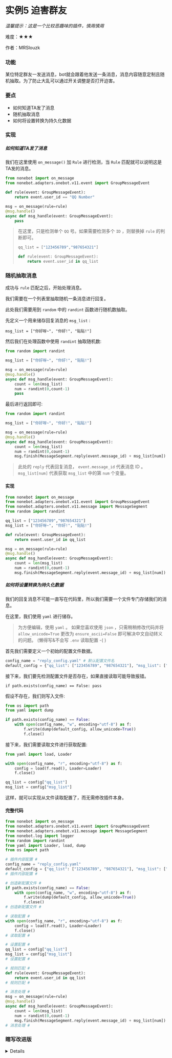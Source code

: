 # 实例5 迫害群友

*温馨提示：这是一个比较恶趣味的插件，慎用慎用*

难度：★★★

作者：MRSlouzk

### 功能

某位特定群友一发送消息，bot就会跟着他发送一条消息，消息内容随意定制且随机抽取。为了防止大乱可以通过开关调整是否打开迫害。

### 要点

- 如何知道TA发了消息
- 随机抽取消息
- 如何将设置转换为持久化数据

### 实现

##### 如何知道TA发了消息

我们在这里使用 `on_message()` 加 `Rule` 进行检测，当 `Rule` 匹配就可以说明这是TA发的消息。

```python
from nonebot import on_message
from nonebot.adapters.onebot.v11.event import GroupMessageEvent

def rule(event: GroupMessageEvent):
    return event.user_id == "QQ Number"

msg = on_message(rule=rule)
@msg.handle()
async def msg_handle(event: GroupMessageEvent):
    pass
```

> 在这里，只是检测单个 `QQ` 号。如果需要检测多个 `ID` ，则替换掉 `rule` 的判断即可。
> ```python
> qq_list = ["123456789","987654321"]
>
> def rule(event: GroupMessageEvent):
>     return event.user_id in qq_list
> ```

### 随机抽取消息

成功与 `rule` 匹配之后，开始处理消息。

我们需要在一个列表里抽取随机一条消息进行回复。

此处我们需要用到 `random` 中的 `randint` 函数进行随机数抽取。

先定义一个用来储存回复消息的 `msg_list` :

`msg_list = ["你好呀~", "你好!", "贴贴!"]`

然后我们在处理函数中使用 `randint` 抽取随机数:

```python
from random import randint

msg_list = ["你好呀~", "你好!", "贴贴!"]

msg = on_message(rule=rule)
@msg.handle()
async def msg_handle(event: GroupMessageEvent):
    count = len(msg_list)
    num = randint(0,count-1)
    pass
```

最后进行返回即可:

```python
from random import randint

msg_list = ["你好呀~", "你好!", "贴贴!"]

msg = on_message(rule=rule)
@msg.handle()
async def msg_handle(event: GroupMessageEvent):
    count = len(msg_list)
    num = randint(0,count-1)
    msg.finish(MessageSegment.reply(event.message_id) + msg_list[num])
```

> 此处的 `reply` 代表回复消息， `event.message_id` 代表消息 ID 。
> `msg_list[num]` 代表获取 `msg_list` 中的第 `num` 个变量。

#### 实现

```python
from nonebot import on_message
from nonebot.adapters.onebot.v11.event import GroupMessageEvent
from nonebot.adapters.onebot.v11.message import MessageSegment
from random import randint

qq_list = ["123456789","987654321"]
msg_list = ["你好呀~", "你好!", "贴贴!"]

def rule(event: GroupMessageEvent):
    return event.user_id in qq_list

msg = on_message(rule=rule)
@msg.handle()
async def msg_handle(event: GroupMessageEvent):
    count = len(msg_list)
    num = randint(0,count-1)
    msg.finish(MessageSegment.reply(event.message_id) + msg_list[num])
```

##### 如何将设置转换为持久化数据

我们的回复消息不可能一直写在代码里，所以我们需要一个文件专门存储我们的消息。

在这里，我们使用 `yaml` 进行储存。

> 为方便编辑，使用 `yaml` 。
> 如果您喜欢使用 `json` ，只需稍稍修改代码并将 `allow_unicode=True` 更改为 `ensure_ascii=False` 即可解决中文自动转义的问题。
> (懒得写&不会写 `.env` 读取配置 -( )

首先我们需要定义一个初始的配置文件数据。

```python
config_name = "reply_config.yaml" # 默认配置文件名
default_config = {"qq_list": ["123456789", "987654321"], "msg_list": ["你好呀~", "你好!", "贴贴!"]} # 默认配置文件内容(字典)
```

接下来，我们要先检测配置文件是否存在，如果直接读取可能导致报错。

`if path.exists(config_name) == False: pass`

假设不存在，我们则写入文件:

```python
from os import path
from yaml import dump

if path.exists(config_name) == False:
    with open(config_name, "w", encoding="utf-8") as f:
        f.write(dump(default_config, allow_unicode=True))
        f.close()
```

接下来，我们需要读取文件进行获取配置:

```python
from yaml import load, Loader

with open(config_name, "r", encoding="utf-8") as f:
    config = load(f.read(), Loader=Loader)
    f.close()

qq_list = config["qq_list"]
msg_list = config["msg_list"]
```

这样，就可以实现从文件读取配置了，而无需修改插件本身。

#### 完整代码

```python
from nonebot import on_message
from nonebot.adapters.onebot.v11.event import GroupMessageEvent
from nonebot.adapters.onebot.v11.message import MessageSegment
from nonebot.log import logger
from random import randint
from yaml import Loader, load, dump
from os import path

# 插件内部配置 #
config_name = "reply_config.yaml"
default_config = {"qq_list": ["123456789", "987654321"], "msg_list": ["你好呀~", "你好!", "贴贴!"]}
# 插件内部配置 #

# 创造新配置文件 #
if path.exists(config_name) == False:
    with open(config_name, "w", encoding="utf-8") as f:
        f.write(dump(default_config, allow_unicode=True))
        f.close()
# 创造新配置文件 #

# 读取配置 #
with open(config_name, "r", encoding="utf-8") as f:
    config = load(f.read(), Loader=Loader)
    f.close()
# 读取配置 #

# 设置配置 #
qq_list = config["qq_list"]
msg_list = config["msg_list"]
# 设置配置 #

# 规则匹配 #
def rule(event: GroupMessageEvent):
    return event.user_id in qq_list
# 规则匹配 #

# 消息处理 #
msg = on_message(rule=rule)
@msg.handle()
async def msg_handle(event: GroupMessageEvent):
    count = len(msg_list)
    num = randint(0,count-1)
    msg.finish(MessageSegment.reply(event.message_id) + msg_list[num])
# 消息处理 #
```

### **瞎写**改进版

<details>

实现了修改配置会实时更新，但是抛弃了原版 `rule` ，写在了消息处理里；

或许我真的想的会是乱七八糟的吧……

```python
from nonebot import on_message
from nonebot.adapters.onebot.v11.event import GroupMessageEvent
from nonebot.adapters.onebot.v11.message import MessageSegment
from nonebot.log import logger
from random import randint
from yaml import Loader, load, dump
from os import path

# 插件内部配置 #
config_name = "reply_config.yaml"
default_config = {"qq_list": ["123456789", "987654321"], "msg_list": ["你好呀~", "你好!", "贴贴!"]}
# 插件内部配置 #

# 创造新配置文件 #
if path.exists(config_name) == False:
    with open(config_name, "w", encoding="utf-8") as f:
        f.write(dump(default_config, allow_unicode=True))
        f.close()
# 创造新配置文件 #

# 读取配置 #
def read_config():
    with open(config_name, "r", encoding="utf-8") as f:
        config = load(f.read(), Loader=Loader)
        f.close()
    return config
# 读取配置 #

# 消息处理 #
msg = on_message()
@msg.handle()
async def msg_handle(event: GroupMessageEvent):
    # 读取配置 #
    config = read_config()
    qq_list = config["qq_list"]
    msg_list = config["msg_list"]
    # 读取配置 #
    if event.user_id in qq_list:
        count = len(msg_list)
        num = randint(0,count-1)
        msg.finish(MessageSegment.reply(event.message_id) + msg_list[num])
# 消息处理 #
```

</details>